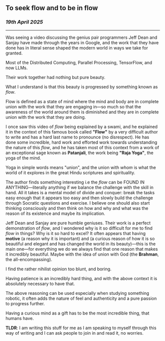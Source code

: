 ## To seek flow and to be in flow

### *19th April 2025*
---

Was seeing a video discussing the genius pair programmers Jeff Dean and Sanjay have made through the years in Google, and the work that they have done has in literal sense shaped the modern world in ways we take for granted.

Most of the Distributed Computing, Parallel Processing, TensorFlow, and now LLMs.

Their work together had nothing but pure beauty.

What I understand is that this beauty is progressed by something known as _flow_.

Flow is defined as a state of mind where the mind and body are in complete union with the work that they are engaging in—so much so that the awareness of the world around them is diminished and they are in complete union with the work that they are doing.

I once saw this video of _flow_ being explained by a swami, and he explained it in the context of this famous book called **"Flow"** by a very difficult author to write and has a hard last name to pronounce (no disrespect). He has done some incredible, hard work and efforted work towards understanding the nature of this _flow_, and he has taken most of this context from a work of an exceptional sage known as **Patanjali**, the work being **"Raja Yoga"**, the yoga of the mind.

Yoga in simple words means "union", and the union with _whom_ is what the world of it explores in the great Hindu scriptures and spirituality.

The author finds something interesting i.e the _flow_ can be FOUND IN ANYTHING—literally anything if we balance the challenge with the skill in hand. All it takes is a mental model of divide and conquer: break the tasks easy enough that it appears too easy and then slowly build the challenge through Socratic questions and exercise. I believe one should also start thinking consciously and then think on how and why and what was the reason of its existence and maybe its implication.

Jeff Dean and Sanjay are pure humble geniuses. Their work is a perfect demonstration of _flow_, and I wondered why is it so difficult for me to find _flow_ in things? Why is it so hard to excel? It often appears that having **motive** (a reason why it is important) and (a curious reason of how it is so beautiful and elegant and has changed the world in its beauty)—this is the main one—for everything we do we always find that one reason that makes it incredibly beautiful. Maybe with the idea of union with God (the **Brahman**, the all-encompassing).

I find the rather nihilist opinion too blunt, and boring.

Having patience is an incredibly hard thing, and with the above context it is absolutely necessary to have that.  

The above reasoning can be used especially when studying something robotic, it often adds the nature of feel and authenticity and a pure passion to progress further.

Having a curious mind as a gift has to be the most incredible thing, that humans have.

**TLDR**: I am writing this stuff for me as I am speaking to myself through this way of writing and I can ask people to join in and read it, no worries.
